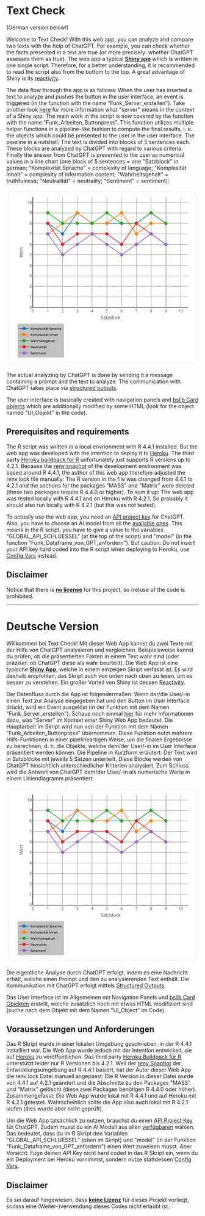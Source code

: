 # Text Check

(German version below!)

Welcome to Text Check! With this web app, you can analyze and compare two texts with the help of ChatGPT. For example, you can check whether the facts presented in a text are true (or more precisely: whether ChatGPT assesses them as true). The web app a typical [**Shiny app**](https://shiny.posit.co/r/getstarted/shiny-basics/lesson1/index.html) which is written in one single script. Therefore, for a better understanding, it is recommended to read the script also from the bottom to the top. A great advantage of Shiny is its [reactivity](https://mastering-shiny.org/basic-reactivity.html).

The data flow through the app is as follows: When the user has inserted a text to analyze and pushes the button in the user interface, an event is triggered (in the function with the name "Funk_Server_erstellen"). Take another look [here](https://shiny.posit.co/r/getstarted/shiny-basics/lesson1/index.html) for more information what "server" means in the context of a Shiny app. The main work in the script is now covered by the function with the name "Funk_Arbeiten_Buttonpress". This function utilizes multiple helper functions in a pipeline-like fashion to compute the final results, i. e. the objects which could be presented to the user in the user interface. The pipeline in a nutshell: The text is divided into blocks of 5 sentences each. These blocks are analyzed by ChatGPT with regard to various criteria. Finally the answer from ChatGPT is presented to the user as numerical values in a line chart (one block of 5 sentences = one "Satzblock" in german; "Komplexität Sprache" = complexity of language; "Komplexität Inhalt" = complexity of information content; "Wahrheitsgehalt" = truthfulness; "Neutralität" = neutrality; "Sentiment" = sentiment):

![Preview_png](Preview.png)

The actual analyzing by ChatGPT is done by sending it a message containing a prompt and the text to analyze. The communication with ChatGPT takes place via [structured outputs](https://platform.openai.com/docs/guides/structured-outputs).

The user interface is basically created with navigation panels and [bslib Card objects](https://rstudio.github.io/bslib/articles/cards/) which are additionally modified by some HTML (look for the object named "UI_Objekt" in the code).

## Prerequisites and requirements

The R script was written in a local envrionment with R 4.4.1 installed. But the web app was developed with the intention to deploy it to [Heroku](https://devcenter.heroku.com/articles/git#create-a-heroku-remote). The third party [Heroku buildpack for R](https://elements.heroku.com/buildpacks/virtualstaticvoid/heroku-buildpack-r) unfortunately just supports R versions up to 4.2.1. Because the [renv snaphot](https://cran.r-project.org/web/packages/renv/vignettes/renv.html) of the development environment was based around R 4.4.1, the author of this web app therefore adjusted the renv.lock file manually: The R version in the file was changed from 4.4.1 to 4.2.1 and the sections for the packages "MASS" and "Matrix" were deleted (these two packages require R 4.4.0 or higher). To sum it up: The web app was tested locally with R 4.4.1 and on Heroku with R 4.2.1. So probably it should also run locally with R 4.2.1 (but this was not tested).

To actually use the web app, you need an [API project key](https://help.openai.com/en/articles/9186755-managing-your-work-in-the-api-platform-with-projects) for ChatGPT. Also, you have to choose an AI model from all the [available ones](https://platform.openai.com/docs/models). This means in the R script, you have to give a value to the variables "GLOBAL_API_SCHLUESSEL" (at the top of the script) and "model" (in the function "Funk_Dataframe_von_GPT_anfordern"). But caution: Do not insert your API key hard coded into the R script when deploying to Heroku, use [Config Vars](https://devcenter.heroku.com/articles/config-vars) instead.

## Disclaimer

Notice that there is [**no license**](https://docs.github.com/en/repositories/managing-your-repositorys-settings-and-features/customizing-your-repository/licensing-a-repository) for this project, so (re)use of the code is prohibited.


--------------------------------------------------------------------------------------------------------------
# Deutsche Version

Willkommen bei Text Check! Mit dieser Web App kannst du zwei Texte mit der Hilfe von ChatGPT analysieren und vergleichen. Beispielsweise kannst du prüfen, ob die präsentierten Fakten in einem Text wahr sind (oder präziser: ob ChatGPT diese als wahr beurteilt). Die Web App ist eine typische [**Shiny App**](https://shiny.posit.co/r/getstarted/shiny-basics/lesson1/index.html), welche in einem einzeigen Skript verfasst ist. Es wird deshalb empfohlen, das Skript auch von unten nach oben zu lesen, um es besser zu verstehen. Ein großer Vorteil von Shiny ist dessen [Reactivity](https://mastering-shiny.org/basic-reactivity.html).

Der Datenfluss durch die App ist folgendermaßen: Wenn der/die User/-in einen Text zur Analyse eingegeben hat und den Button im User Interface drückt, wird ein Event ausgelöst (in der Funktion mit dem Namen "Funk_Server_erstellen"). Schaue noch einmal [hier](https://shiny.posit.co/r/getstarted/shiny-basics/lesson1/index.html) für mehr Informationen dazu, was "Server" im Kontext einer Shiny Web App bedeutet. Die Hauptarbeit im Skript wird nun von der Funktion mit dem Namen "Funk_Arbeiten_Buttonpress" übernommen. Diese Funktion nutzt mehrere Hilfs-Funktionen in einer pipelineartigen Weise, um die finalen Ergebnisse zu berechnen, d. h. die Objekte, welche dem/der User/-in im User Interface präsentiert werden können. Die Pipeline in Kurzform erläutert: Der Text wird in Satzblöcke mit jeweils 5 Sätzen unterteilt. Diese Blöcke werden von ChatGPT hinsichtlich unterschiedlicher Kriterien analysiert. Zum Schluss wird die Antwort von ChatGPT dem/der User/-in als numerische Werte in einem Liniendiagramm präsentiert:

![Preview_png](Preview.png)

Die eigentliche Analyse durch ChatGPT erfolgt, indem es eine Nachricht erhält, welche einen Prompt und den zu analysierenden Text enthält. Die Kommunikation mit ChatGPT erfolgt mittels [Structured Outputs](https://platform.openai.com/docs/guides/structured-outputs).

Das User Interface ist im Allgemeinen mit Navigation Panels und [bslib Card Objekten](https://rstudio.github.io/bslib/articles/cards/) erstellt, welche zusätzlich noch mit etwas HTML modifiziert sind (suche nach dem Objekt mit dem Namen "UI_Object" im Code).

## Voraussetzungen und Anforderungen

Das R Skript wurde in einer lokalen Umgebung geschrieben, in der R 4.4.1 installiert war. Die Web App wurde jedoch mit der Intention entwickelt, sie auf [Heroku](https://devcenter.heroku.com/articles/git#create-a-heroku-remote) zu veröffentlichen. Das third party [Heroku Buildpack für R](https://elements.heroku.com/buildpacks/virtualstaticvoid/heroku-buildpack-r) unterstützt leider nur R Versionen bis 4.2.1. Weil der [renv Snaphot](https://cran.r-project.org/web/packages/renv/vignettes/renv.html) der Entwicklungsumgebung auf R 4.4.1 basiert, hat der Autor dieser Web App die renv.lock Datei manuell angepasst: Die R Version in dieser Datei wurde von 4.4.1 auf 4.2.1 geändert und die Abschnitte zu den Packages "MASS" und "Matrix" gelöscht (diese zwei Packages benötigen R 4.4.0 oder höher). Zusammengefasst: Die Web App wurde lokal mit R 4.4.1 und auf Heroku mit R 4.2.1 getestet. Wahrscheinlich sollte die App also auch lokal mit R 4.2.1 laufen (dies wurde aber nicht geprüft).

Um die Web App tatsächlich zu nutzen, brauchst du einen [API Project Key](https://help.openai.com/en/articles/9186755-managing-your-work-in-the-api-platform-with-projects) für ChatGPT. Zudem musst du ein AI Modell aus allen [verfügbaren](https://platform.openai.com/docs/models) wählen. Das bedeutet, dass du im R Skript den Variablen "GLOBAL_API_SCHLUESSEL" (oben im Skript) und "model" (in der Funktion "Funk_Dataframe_von_GPT_anfordern") einen Wert zuweisen musst. Aber Vorsicht: Füge deinen API Key nicht hard coded in das R Skript ein, wenn du ein Deployment bei Heroku vornimmst, sondern nutze stattdessen [Config Vars](https://devcenter.heroku.com/articles/config-vars).

## Disclaimer

Es sei darauf hingewiesen, dass [**keine Lizenz**](https://docs.github.com/en/repositories/managing-your-repositorys-settings-and-features/customizing-your-repository/licensing-a-repository) für dieses Projekt vorliegt, sodass eine (Weiter-)verwendung dieses Codes nicht erlaubt ist.